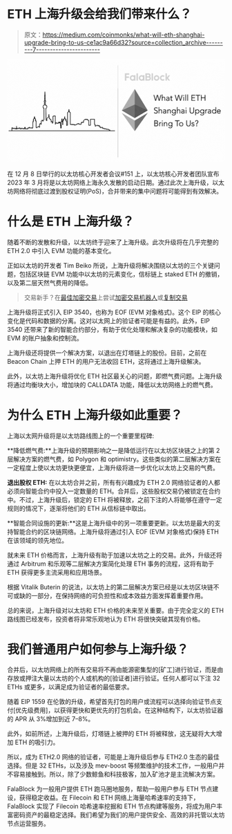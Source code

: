 # ETH 上海升级会给我们带来什么？

> 原文：<https://medium.com/coinmonks/what-will-eth-shanghai-upgrade-bring-to-us-ce1ac9a66d32?source=collection_archive---------7----------------------->

![](img/e300de0ef45e06fef106301b64b1b3c9.png)

在 12 月 8 日举行的以太坊核心开发者会议#151 上，以太坊核心开发者团队宣布 2023 年 3 月将是以太坊网络上海永久发散的启动日期。通过此次上海升级，以太坊网络将彻底过渡到股权证明(PoS)，合并带来的集中问题将可能得到有效解决。

# **什么是 ETH 上海升级？**

随着不断的发散和升级，以太坊终于迎来了上海升级。此次升级将在几乎完整的 ETH 2.0 中引入 EVM 功能的基本变化。

正如以太坊的开发者 Tim Beiko 所说，上海升级将解决围绕以太坊的三个关键问题，包括区块链 EVM 功能中以太坊的元素变化，信标链上 staked ETH 的撤销，以及第二层天然气费用的降低。

> 交易新手？在[最佳加密交易](/coinmonks/crypto-exchange-dd2f9d6f3769)上尝试[加密交易机器人](/coinmonks/crypto-trading-bot-c2ffce8acb2a)或[复制交易](/coinmonks/top-10-crypto-copy-trading-platforms-for-beginners-d0c37c7d698c)

上海升级将正式引入 EIP 3540，也称为 EOF (EVM 对象格式)。这个 EIP 的核心变化是代码和数据的分离。这对以太网上的验证者可能是有益的。此外，EIP 3540 还带来了新的智能合约部分，有助于优化处理和解决复杂的功能模块，如 EVM 的账户抽象和控制流。

上海升级还将提供一个解决方案，以退出在灯塔链上的股份。目前，之前在 Beacon Chain 上押 ETH 的用户无法收回 ETH，这将通过上海升级解决。

此外，以太坊上海升级将优化 ETH 社区最关心的问题，即燃气费问题。上海升级将通过均衡块大小，增加块的 CALLDATA 功能，降低以太坊网络上的燃气费。

# **为什么 ETH 上海升级如此重要？**

上海以太网升级将是以太坊路线图上的一个重要里程碑:

**降低燃气费:**上海升级的预期影响之一是降低运行在以太坊区块链之上的第 2 层解决方案的燃气费，如 Polygon 和 optimistry。这些类似的第二层解决方案在一定程度上使以太坊更快更便宜，上海升级将进一步优化以太坊上交易的气费。

**退出股权 ETH:** 在以太坊合并之前，所有有兴趣成为 ETH 2.0 网络验证者的人都必须向智能合约中投入一定数量的 ETH。合并后，这些股权交易仍被锁定在合约中。不过，上海升级后，锁定的 ETH 将被释放，之前下注的人将能够在遵守一定规则的情况下，逐渐将他们的 ETH 从信标链中取出。

**智能合同设施的更新:**这是上海升级中的另一项重要更新。以太坊是最大的支持智能合约的区块链网络。上海升级将通过引入 EOF (EVM 对象格式)保持 ETH 在该领域的领先地位。

就未来 ETH 价格而言，上海升级有助于加速以太坊之上的交易。此外，升级还将通过 Arbitrum 和乐观等二层解决方案简化处理 ETH 事务的流程，这将有助于 ETH 获得更多主流采用和应用场景。

根据 Vitalik Buterin 的说法，以太坊上的第二层解决方案已经是以太坊区块链不可或缺的一部分，在保持网络的可负担性和成本效益方面发挥着重要作用。

总的来说，上海升级对以太坊和 ETH 价格的未来至关重要。由于完全定义的 ETH 路线图已经发布，投资者将非常乐观地认为 ETH 将很快突破其现有价格。

# **我们普通用户如何参与上海升级？**

合并后，以太坊网络上的所有交易将不再由能源密集型的[矿工]进行验证，而是由存放或押注大量以太坊的个人或机构的[验证者]进行验证。任何人都可以下注 32 ETHs 或更多，以满足成为验证者的最低要求。

随着 EIP 1559 在伦敦的升级，希望首先打包的用户或流程可以选择向验证节点支付[优先级费用]，以获得更快和更优先的打包机会。在这种结构下，以太坊验证器的 APR 从 3%增加到近 7–8%。

此外，如前所述，上海升级后，灯塔链上被押的 ETH 将被释放，这无疑将大大增加 ETH 的吸引力。

所以，成为 ETH2.0 网络的验证者，可能是上海升级后参与 ETH2.0 生态的最佳选择。但是 32 ETHs，以及涉及 mev-boost 等频繁维护的技术工作，一般用户并不容易接触到。所以，除了少数鲸鱼和科技极客，加入矿池才是主流解决方案。

FalaBlock 为一般用户提供 ETH 跑马圈地服务，帮助一般用户参与 ETH 节点建设，获得稳定收益。在 Filecoin 和 ETH 网络上海量哈希速率的支持下，FalaBlock 实现了 Filecoin 哈希速率挖掘和 ETH 节点构建等服务，将成为用户丰富密码资产的最稳定选择。我们希望为我们的用户提供安全、高效的非托管以太坊节点运营服务。